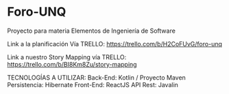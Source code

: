 # Foro-UNQ
Proyecto para materia Elementos de Ingeniería de Software

Link a la planificación Vía TRELLO: https://trello.com/b/H2CoFUvG/foro-unq

Link a nuestro Story Mapping vía TRELLO: https://trello.com/b/BI8Km8Zu/story-mapping

TECNOLOGÍAS A UTILIZAR:
Back-End: Kotlin / Proyecto Maven
Persistencia: Hibernate
Front-End: ReactJS
API Rest: Javalin

